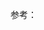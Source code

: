 参考：

[1]: https://developer.android.com/training/testing/ui-testing/espresso-testing.html	"教程1"
[2]: https://developer.android.com/training/testing/espresso/intents.html#stubbing	"教程2"
[3]: https://developer.android.com/reference/android/support/test/espresso/assertion/package-summary.html	"Api文档"
